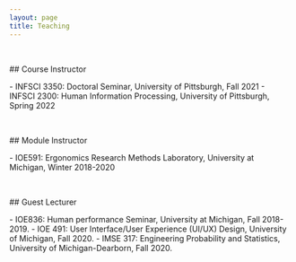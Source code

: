 ```yaml
---
layout: page
title: Teaching
---
```

<p>&nbsp;</p>
## Course Instructor
<p></p>
- INFSCI 3350: Doctoral Seminar, University of Pittsburgh, Fall 2021
- INFSCI 2300: Human Information Processing, University of Pittsburgh, Spring 2022
  

<p>&nbsp;</p>
## Module Instructor
<p></p>
- IOE591: Ergonomics Research Methods Laboratory, University at Michigan, Winter 2018-2020 


<p>&nbsp;</p>
## Guest Lecturer
<p></p>
- IOE836: Human performance Seminar, University at Michigan, Fall 2018-2019.
- IOE 491: User Interface/User Experience (UI/UX) Design, University of Michigan, Fall 2020.
- IMSE 317: Engineering Probability and Statistics, University of Michigan-Dearborn, Fall 2020.



<!-- 
## Mentoring
\*  Some student projects can be founded [here](/mentor).  -->